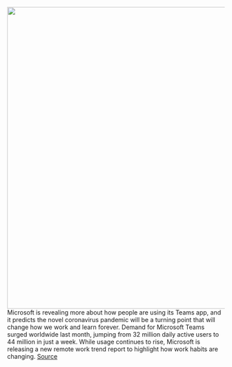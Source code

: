 <img src='https://cdn.vox-cdn.com/thumbor/t--qAsF26IToBnhA1_VIeyRCRxM=/0x0:2040x1360/1200x675/filters:focal(857x517:1183x843)/cdn.vox-cdn.com/uploads/chorus_image/image/66627455/acastro_180507_1777_microsoft_0002.0.jpg' width='700px' /><br/>
Microsoft is revealing more about how people are using its Teams app, and it predicts the novel coronavirus pandemic will be a turning point that will change how we work and learn forever. Demand for Microsoft Teams surged worldwide last month, jumping from 32 million daily active users to 44 million in just a week. While usage continues to rise, Microsoft is releasing a new remote work trend report to highlight how work habits are changing.
<a href='https://www.theverge.com/2020/4/9/21214314/microsoft-teams-usage-coronavirus-pandemic-work-habit-change'> Source <a/>
